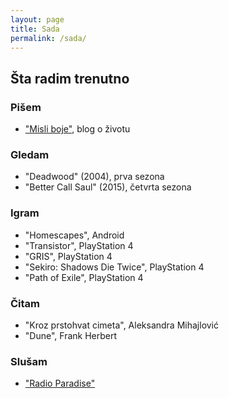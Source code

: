 ```yaml
---
layout: page
title: Sada
permalink: /sada/
---
```


## Šta radim trenutno

### Pišem

- ["Misli boje"](https://misliboje.substack.com/), blog o životu

### Gledam

- "Deadwood" (2004), prva sezona
- "Better Call Saul" (2015), četvrta sezona

### Igram

- "Homescapes", Android
- "Transistor", PlayStation 4
- "GRIS", PlayStation 4
- "Sekiro: Shadows Die Twice", PlayStation 4
- "Path of Exile", PlayStation 4

### Čitam

- "Kroz prstohvat cimeta", Aleksandra Mihajlović
- "Dune", Frank Herbert

### Slušam

- ["Radio Paradise"](https://radioparadise.com)
